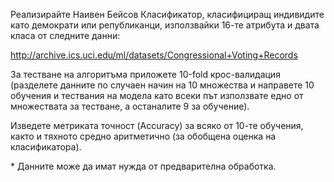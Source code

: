 Реализирайте Наивен Бейсов Класификатор, класифициращ индивидите като демократи или републиканци, използвайки 16-те атрибута и двата класа от следните данни: 

http://archive.ics.uci.edu/ml/datasets/Congressional+Voting+Records

За тестване на алгоритъма приложете 10-fold крос-валидация (разделете данните по случаен начин на 10 множества и направете 10 обучения и тествания на модела като всеки път използвате едно от множествата за тестване, а останалите 9 за обучение).

Изведете метриката точност (Accuracy) за всяко от 10-те обучения, както и тяхното средно аритметично (за обобщена оценка на класификатора).

\* Данните може да имат нужда от предварителна обработка.
